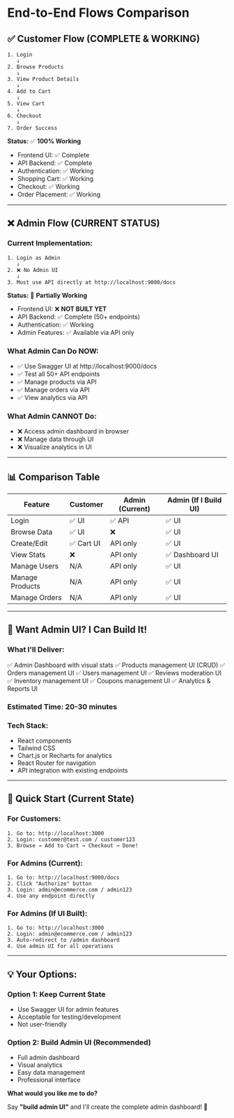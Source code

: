 # End-to-End Flows Comparison

## ✅ Customer Flow (COMPLETE & WORKING)

```
1. Login
   ↓
2. Browse Products
   ↓
3. View Product Details
   ↓
4. Add to Cart
   ↓
5. View Cart
   ↓
6. Checkout
   ↓
7. Order Success
```

**Status:** ✅ **100% Working**
- Frontend UI: ✅ Complete
- API Backend: ✅ Complete
- Authentication: ✅ Working
- Shopping Cart: ✅ Working
- Checkout: ✅ Working
- Order Placement: ✅ Working

---

## ❌ Admin Flow (CURRENT STATUS)

### Current Implementation:
```
1. Login as Admin
   ↓
2. ❌ No Admin UI
   ↓
3. Must use API directly at http://localhost:9000/docs
```

**Status:** 🚧 **Partially Working**
- Frontend UI: ❌ **NOT BUILT YET**
- API Backend: ✅ Complete (50+ endpoints)
- Authentication: ✅ Working
- Admin Features: ✅ Available via API only

### What Admin Can Do NOW:
- ✅ Use Swagger UI at http://localhost:9000/docs
- ✅ Test all 50+ API endpoints
- ✅ Manage products via API
- ✅ Manage orders via API
- ✅ View analytics via API

### What Admin CANNOT Do:
- ❌ Access admin dashboard in browser
- ❌ Manage data through UI
- ❌ Visualize analytics in UI

---

## 📊 Comparison Table

| Feature | Customer | Admin (Current) | Admin (If I Build UI) |
|---------|----------|----------------|----------------------|
| Login | ✅ UI | ✅ API | ✅ UI |
| Browse Data | ✅ UI | ❌ | ✅ UI |
| Create/Edit | ✅ Cart UI | API only | ✅ UI |
| View Stats | ❌ | API only | ✅ Dashboard UI |
| Manage Users | N/A | API only | ✅ UI |
| Manage Products | N/A | API only | ✅ UI |
| Manage Orders | N/A | API only | ✅ UI |

---

## 🎯 Want Admin UI? I Can Build It!

### What I'll Deliver:
✅ Admin Dashboard with visual stats
✅ Products management UI (CRUD)
✅ Orders management UI
✅ Users management UI
✅ Reviews moderation UI
✅ Inventory management UI
✅ Coupons management UI
✅ Analytics & Reports UI

### Estimated Time: 20-30 minutes

### Tech Stack:
- React components
- Tailwind CSS
- Chart.js or Recharts for analytics
- React Router for navigation
- API integration with existing endpoints

---

## 🚀 Quick Start (Current State)

### For Customers:
```
1. Go to: http://localhost:3000
2. Login: customer@test.com / customer123
3. Browse → Add to Cart → Checkout → Done!
```

### For Admins (Current):
```
1. Go to: http://localhost:9000/docs
2. Click "Authorize" button
3. Login: admin@ecommerce.com / admin123
4. Use any endpoint directly
```

### For Admins (If UI Built):
```
1. Go to: http://localhost:3000
2. Login: admin@ecommerce.com / admin123
3. Auto-redirect to /admin dashboard
4. Use admin UI for all operations
```

---

## 💡 Your Options:

### Option 1: Keep Current State
- Use Swagger UI for admin features
- Acceptable for testing/development
- Not user-friendly

### Option 2: Build Admin UI (Recommended)
- Full admin dashboard
- Visual analytics
- Easy data management
- Professional interface

**What would you like me to do?**

Say **"build admin UI"** and I'll create the complete admin dashboard! 🚀


